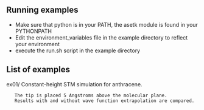 Running examples
----------------

 * Make sure that python is in your PATH,
   the asetk module is found in your PYTHONPATH
 * Edit the environment_variables file in the example directory
   to reflect your environment
 * execute the run.sh script in the example directory

List of examples
----------------

 ex01/ Constant-height STM simulation for anthracene.

       The tip is placed 5 Angstroms above the molecular plane.
       Results with and without wave function extrapolation are compared.

